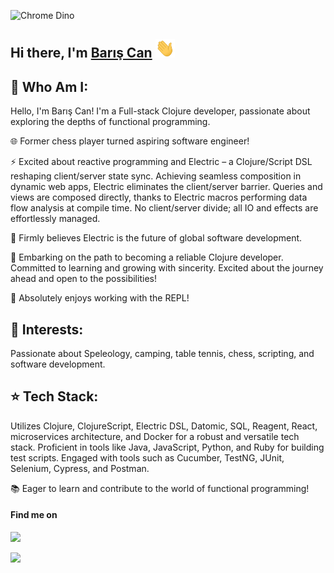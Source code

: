 <!--

**Baris Can Ates** is a ✨ _special_ ✨ repository because its `README.md` (this file) appears on your GitHub profile.

-->


![Chrome Dino](https://mir-s3-cdn-cf.behance.net/project_modules/max_1200/4ff07986208593.5d9a654e92f36.gif)

<h2 align="left">Hi there, I'm <a href="https://www.linkedin.com/in/bariscanates" target="_blank" rel="noopener noreferrer">Barış Can</a> <img src="https://raw.githubusercontent.com/ABSphreak/ABSphreak/master/gifs/Hi.gif" height="30" />

## 🌟 Who Am I:

Hello, I'm Barış Can! I'm a Full-stack Clojure developer, passionate about exploring the depths of functional programming.

🌐 Former chess player turned aspiring software engineer!

⚡ Excited about reactive programming and Electric – a Clojure/Script DSL reshaping client/server state sync. Achieving seamless composition in dynamic web apps, Electric eliminates the client/server barrier. Queries and views are composed directly, thanks to Electric macros performing data flow analysis at compile time. No client/server divide; all IO and effects are effortlessly managed.

🚀 Firmly believes Electric is the future of global software development.

🌱 Embarking on the path to becoming a reliable Clojure developer. Committed to learning and growing with sincerity. Excited about the journey ahead and open to the possibilities!

💖 Absolutely enjoys working with the REPL!

## 🌟 Interests:

Passionate about Speleology, camping, table tennis, chess, scripting, and software development.

## ⭐ Tech Stack:

Utilizes Clojure, ClojureScript, Electric DSL, Datomic, SQL, Reagent, React, microservices architecture, and Docker for a robust and versatile tech stack. Proficient in tools like Java, JavaScript, Python, and Ruby for building test scripts. Engaged with tools such as Cucumber, TestNG, JUnit, Selenium, Cypress, and Postman.

📚 Eager to learn and contribute to the world of functional programming!


#### Find me on  

 <p align='left'>

 <a href="https://www.linkedin.com/in/bariscanates" target="_blank"><img height="25" src="https://raw.githubusercontent.com/UjwalKandi/UjwalKandi/changes-to-readme/svg/linkedin%20rect.svg"></a>&nbsp;&nbsp;

 <a href="https://www.instagram.com/katarn_ken" target="_blank"><img height="25" src="https://raw.githubusercontent.com/UjwalKandi/UjwalKandi/changes-to-readme/svg/insta%20rect.svg"></a>&nbsp;&nbsp;

 
 </p>

